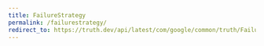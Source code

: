 ```yaml
---
title: FailureStrategy
permalink: /failurestrategy/
redirect_to: https://truth.dev/api/latest/com/google/common/truth/FailureStrategy.html
---
```

